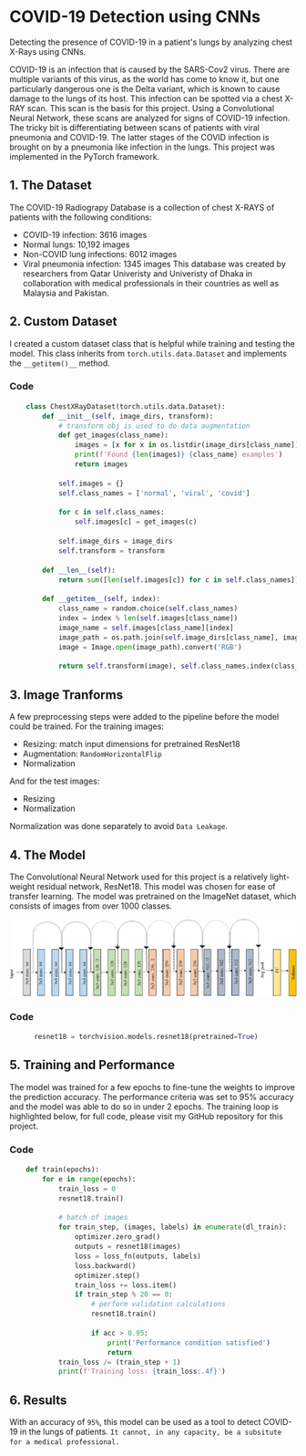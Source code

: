 # COVID-19 Detection using CNNs

Detecting the presence of COVID-19 in a patient's lungs by analyzing chest X-Rays using CNNs.

<!--more-->

COVID-19 is an infection that is caused by the SARS-Cov2 virus. There are multiple variants of this virus, as the world has come to know it, but one particularly dangerous one is the Delta variant, which is known to cause damage to the lungs of its host. This infection can be spotted via a chest X-RAY scan. This scan is the basis for this project. Using a Convolutional Neural Network, these scans are analyzed for signs of COVID-19 infection. The tricky bit is differentiating between scans of patients with viral pneumonia and COVID-19. The latter stages of the COVID infection is brought on by a pneumonia like infection in the lungs. This project was implemented in the PyTorch framework.

## 1. The Dataset
The COVID-19 Radiograpy Database is a collection of chest X-RAYS of patients with the following conditions:
* COVID-19 infection: 3616 images
* Normal lungs: 10,192 images
* Non-COVID lung infections: 6012 images
* Viral pneumonia infection: 1345 images This database was created by researchers from Qatar Univeristy and Univeristy of Dhaka in collaboration with medical professionals in their countries as well as Malaysia and Pakistan.


## 2. Custom Dataset
I created a custom dataset class that is helpful while training and testing the model. This class inherits from `torch.utils.data.Dataset` and implements the `__getitem()__` method.

### Code
```python
    class ChestXRayDataset(torch.utils.data.Dataset):
        def __init__(self, image_dirs, transform):
            # transform obj is used to do data augmentation
            def get_images(class_name):
                images = [x for x in os.listdir(image_dirs[class_name]) if x[-3:].lower().endswith('png')]
                print(f'Found {len(images)} {class_name} examples')
                return images

            self.images = {}
            self.class_names = ['normal', 'viral', 'covid']

            for c in self.class_names:
                self.images[c] = get_images(c)

            self.image_dirs = image_dirs
            self.transform = transform

        def __len__(self):
            return sum([len(self.images[c]) for c in self.class_names])

        def __getitem__(self, index):
            class_name = random.choice(self.class_names)
            index = index % len(self.images[class_name])
            image_name = self.images[class_name][index]
            image_path = os.path.join(self.image_dirs[class_name], image_name)
            image = Image.open(image_path).convert('RGB')

            return self.transform(image), self.class_names.index(class_name)
```

## 3. Image Tranforms
A few preprocessing steps were added to the pipeline before the model could be trained. For the training images:
* Resizing: match input dimensions for pretrained ResNet18
* Augmentation: `RandomHorizontalFlip`
* Normalization

And for the test images:
* Resizing
* Normalization

Normalization was done separately to avoid `Data Leakage`.

## 4. The Model
The Convolutional Neural Network used for this project is a relatively light-weight residual network, ResNet18. This model was chosen for ease of transfer learning. The model was pretrained on the ImageNet dataset, which consists of images from over 1000 classes. 

![](resnet18.png "ResNet Model")

### Code
```python
      resnet18 = torchvision.models.resnet18(pretrained=True)
```

## 5. Training and Performance
The model was trained for a few epochs to fine-tune the weights to improve the prediction accuracy. The performance criteria was set to 95% accuracy and the model was able to do so in under 2 epochs. The training loop is highlighted below, for full code, please visit my GitHub repository for this project. 

### Code
```python
    def train(epochs):
        for e in range(epochs):
            train_loss = 0
            resnet18.train()

            # batch of images
            for train_step, (images, labels) in enumerate(dl_train):
                optimizer.zero_grad()
                outputs = resnet18(images)
                loss = loss_fn(outputs, labels)
                loss.backward()
                optimizer.step()
                train_loss += loss.item()
                if train_step % 20 == 0:
                    # perform validation calculations
                    resnet18.train()

                    if acc > 0.95:
                        print('Performance condition satisfied')
                        return
            train_loss /= (train_step + 1)
            print(f'Training loss: {train_loss:.4f}')
```

## 6. Results
With an accuracy of `95%`, this model can be used as a tool to detect COVID-19 in the lungs of patients. `It cannot, in any capacity, be a subsitute for a medical professional.`
